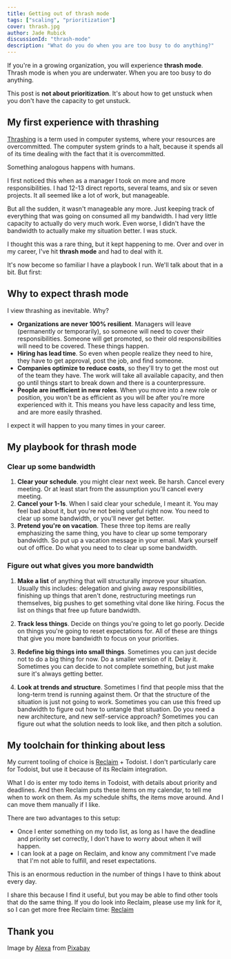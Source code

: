 ```yaml
---
title: Getting out of thrash mode
tags: ["scaling", "prioritization"]
cover: thrash.jpg
author: Jade Rubick
discussionId: "thrash-mode"
description: "What do you do when you are too busy to do anything?"
---
```


If you're in a growing organization, you will experience **thrash mode**. Thrash mode is when you are underwater. When you are too busy to do anything.

This post is **not about prioritization**. It's about how to get unstuck when you don't have the capacity to get unstuck.

<re-img src="thrash.jpg"></re-img>

## My first experience with thrashing

[Thrashing](https://en.wikipedia.org/wiki/Thrashing_(computer_science)) is a term used in computer systems, where your resources are overcommitted. The computer system grinds to a halt, because it spends all of its time dealing with the fact that it is overcommitted.

Something analogous happens with humans.

I first noticed this when as a manager I took on more and more responsibilities. I had 12-13 direct reports, several teams, and six or seven projects. It all seemed like a lot of work, but manageable.

But all the sudden, it wasn't manageable any more. Just keeping track of everything that was going on consumed all my bandwidth. I had very little capacity to actually do very much work. Even worse, I didn't have the bandwidth to actually make my situation better. I was stuck.

I thought this was a rare thing, but it kept happening to me. Over and over in my career, I've hit **thrash mode** and had to deal with it.

It's now become so familiar I have a playbook I run. We'll talk about that in a bit. But first:

## Why to expect thrash mode

I view thrashing as inevitable. Why?

* **Organizations are never 100% resilient**. Managers will leave (permanently or temporarily), so someone will need to cover their responsibilities. Someone will get promoted, so their old responsibilities will need to be covered. These things happen.
* **Hiring has lead time**. So even when people realize they need to hire, they have to get approval, post the job, and find someone.
* **Companies optimize to reduce costs**, so they'll try to get the most out of the team they have. The work will take all available capacity, and then go until things start to break down and there is a counterpressure.
* **People are inefficient in new roles**. When you move into a new role or position, you won't be as efficient as you will be after you're more experienced with it. This means you have less capacity and less time, and are more easily thrashed.

I expect it will happen to you many times in your career.

## My playbook for thrash mode

### Clear up some bandwidth

1. **Clear your schedule**. you might clear next week. Be harsh. Cancel every meeting. Or at least start from the assumption you'll cancel every meeting.
2. **Cancel your 1-1s**. When I said clear your schedule, I meant it. You may feel bad about it, but you're not being useful right now. You need to clear up some bandwidth, or you'll never get better.
3. **Pretend you're on vacation**. These three top items are really emphasizing the same thing, you have to clear up some temporary bandwidth. So put up a vacation message in your email. Mark yourself out of office. Do what you need to to clear up some bandwidth. 

### Figure out what gives you more bandwidth

1. **Make a list** of anything that will structurally improve your situation. Usually this includes: delegation and giving away responsibilities, finishing up things that aren't done, restructuring meetings run themselves, big pushes to get something vital done like hiring. Focus the list on things that free up future bandwidth.

2. **Track less things**. Decide on things you're going to let go poorly. Decide on things you're going to reset expectations for. All of these are things that give you more bandwidth to focus on your priorities.

3. **Redefine big things into small things**. Sometimes you can just decide not to do a big thing for now. Do a smaller version of it. Delay it. Sometimes you can decide to not complete something, but just make sure it's always getting better. 

4. **Look at trends and structure**. Sometimes I find that people miss that the long-term trend is running against them. Or that the structure of the situation is just not going to work. Sometimes you can use this freed up bandwidth to figure out how to untangle that situation. Do you need a new architecture, and new self-service approach? Sometimes you can figure out what the solution needs to look like, and then pitch a solution.

## My toolchain for thinking about less

My current tooling of choice is [Reclaim](https://reclaim.ai/r/s/L8iue) + Todoist. I don't particularly care for Todoist, but use it because of its Reclaim integration.

What I do is enter my todo items in Todoist, with details about priority and deadlines. And then Reclaim puts these items on my calendar, to tell me when to work on them. As my schedule shifts, the items move around. And I can move them manually if I like.

There are two advantages to this setup:

* Once I enter something on my todo list, as long as I have the deadline and priority set correctly, I don't have to worry about when it will happen.
* I can look at a page on Reclaim, and know any commitment I've made that I'm not able to fulfill, and reset expectations.

This is an enormous reduction in the number of things I have to think about every day. 

I share this because I find it useful, but you may be able to find other tools that do the same thing. If you do look into Reclaim, please use my link for it, so I can get more free Reclaim time: [Reclaim](https://reclaim.ai/r/s/L8iue)

## Thank you

Image by <a href="https://pixabay.com/users/alexas_fotos-686414/?utm_source=link-attribution&utm_medium=referral&utm_campaign=image&utm_content=1504098">Alexa</a> from <a href="https://pixabay.com//?utm_source=link-attribution&utm_medium=referral&utm_campaign=image&utm_content=1504098">Pixabay</a>